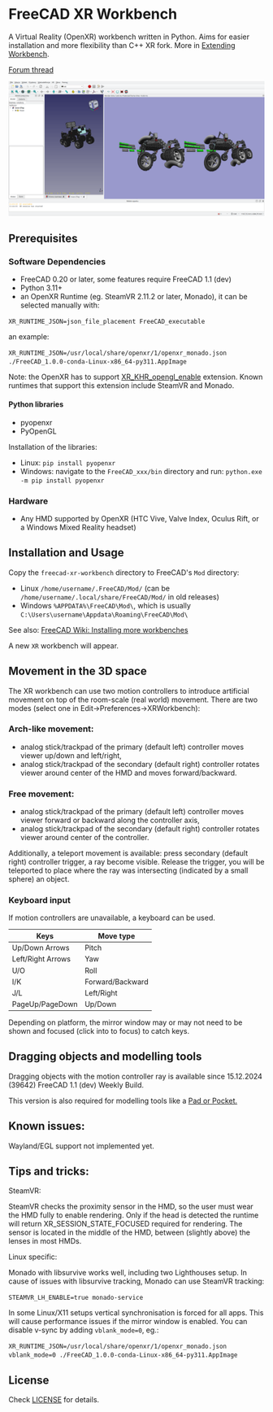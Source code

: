 # FreeCAD XR Workbench

A Virtual Reality (OpenXR) workbench written in Python. Aims for easier installation and more flexibility than C++ XR fork.
More in [Extending Workbench](doc/Extending_Workbench.md).

[Forum thread](https://forum.freecad.org/viewtopic.php?t=39526)

![FreeCAD-XR][fcxr]

[fcxr]: https://raw.githubusercontent.com/kwahoo2/freecad-xr-workbench/main/.github/images/fcxr-screen.png "View of active workbench"

## Prerequisites

### Software Dependencies

* FreeCAD 0.20 or later, some features require FreeCAD 1.1 (dev)
* Python 3.11+
* an OpenXR Runtime (eg. SteamVR 2.11.2 or later, Monado), it can be selected manually with:

`XR_RUNTIME_JSON=json_file_placement FreeCAD_executable`

an example:

`XR_RUNTIME_JSON=/usr/local/share/openxr/1/openxr_monado.json ./FreeCAD_1.0.0-conda-Linux-x86_64-py311.AppImage`

Note: the OpenXR has to support [XR_KHR_opengl_enable](https://registry.khronos.org/OpenXR/specs/1.1/man/html/XR_KHR_opengl_enable.html) extension. Known runtimes that support this extension include SteamVR and Monado.



#### Python libraries

* pyopenxr
* PyOpenGL

Installation of the libraries:

* Linux: `pip install pyopenxr`
* Windows: navigate to the `FreeCAD_xxx/bin` directory and run: `python.exe -m pip install pyopenxr`

### Hardware

* Any HMD supported by OpenXR (HTC Vive, Valve Index, Oculus Rift, or a Windows Mixed Reality headset)

## Installation and Usage

Copy the `freecad-xr-workbench` directory to FreeCAD's `Mod` directory:

* Linux `/home/username/.FreeCAD/Mod/` (can be `/home/username/.local/share/FreeCAD/Mod/` in old releases)
* Windows `%APPDATA%\FreeCAD\Mod\`, which is usually `C:\Users\username\Appdata\Roaming\FreeCAD\Mod\`

See also: [FreeCAD Wiki: Installing more workbenches](https://wiki.freecad.org/Installing_more_workbenches)

A new `XR` workbench will appear.

## Movement in the 3D space

The XR workbench can use two motion controllers to introduce artificial movement on top of the room-scale (real world) movement. There are two modes (select one in Edit->Preferences->XRWorkbench):

### Arch-like movement:
* analog stick/trackpad of the primary (default left) controller moves viewer up/down and left/right,
* analog stick/trackpad of the secondary (default right) controller rotates viewer around center of the HMD and moves forward/backward.

### Free movement:
* analog stick/trackpad of the primary (default left) controller moves viewer forward or backward along the controller axis,
* analog stick/trackpad of the secondary (default right) controller rotates viewer around center of the controller.

Additionally, a teleport movement is available: press secondary (default right) controller trigger, a ray become visible. Release the trigger, you will be teleported to place where the ray was intersecting (indicated by a small sphere) an object.

### Keyboard input
If motion controllers are unavailable, a keyboard can be used.

| Keys             | Move type       |
| ---------------- | ----------------|
| Up/Down Arrows   | Pitch           |
| Left/Right Arrows| Yaw             |
| U/O              | Roll            |
| I/K              | Forward/Backward|
| J/L              | Left/Right      |
| PageUp/PageDown  | Up/Down         |

Depending on platform, the mirror window may or may not need to be shown and focused (click into to focus) to catch keys.

## Dragging objects and modelling tools
Dragging objects with the motion controller ray is available since 15.12.2024 (39642) FreeCAD 1.1 (dev) Weekly Build.

This version is also required for modelling tools like a [Pad or Pocket.](https://youtu.be/BlZWMUpZ5mU)

## Known issues:

Wayland/EGL support not implemented yet.

## Tips and tricks:

SteamVR:

SteamVR checks the proximity sensor in the HMD, so the user must wear the HMD fully to enable rendering. Only if the head is detected the runtime will return XR_SESSION_STATE_FOCUSED required for rendering. The sensor is located in the middle of the HMD, between (slightly above) the lenses in most HMDs.

Linux specific:

Monado with libsurvive works well, including two Lighthouses setup.
In cause of issues with libsurvive tracking, Monado can use SteamVR tracking:

`STEAMVR_LH_ENABLE=true monado-service`

In some Linux/X11 setups vertical synchronisation is forced for all apps. This will cause performance issues if the mirror window is enabled. You can disable v-sync by adding `vblank_mode=0`, eg.:

`XR_RUNTIME_JSON=/usr/local/share/openxr/1/openxr_monado.json vblank_mode=0 ./FreeCAD_1.0.0-conda-Linux-x86_64-py311.AppImage`

## License

Check [LICENSE](LICENSE) for details.
